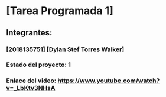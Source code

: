 # [Tarea Programada 1]
## Integrantes:
### [2018135751] [Dylan Stef Torres Walker]

### Estado del proyecto: 1
### Enlace del video: https://www.youtube.com/watch?v=_LbKtv3NHsA

